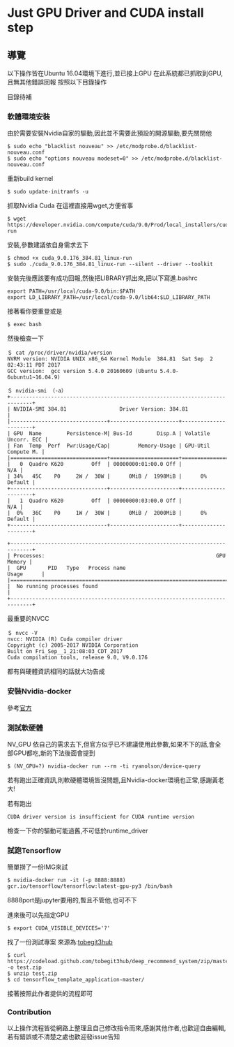 # Just GPU Driver and CUDA install step

## 導覽
以下操作皆在Ubuntu 16.04環境下進行,並已接上GPU
在此系統都已抓取到GPU,且無其他錯誤回報
按照以下目錄操作

目錄待補
### 軟體環境安裝

由於需要安裝Nvidia自家的驅動,因此並不需要此預設的開源驅動,要先關閉他
```
$ sudo echo "blacklist nouveau" >> /etc/modprobe.d/blacklist-nouveau.conf
$ sudo echo "options nouveau modeset=0" >> /etc/modprobe.d/blacklist-nouveau.conf  
```

重新build kernel
```
$ sudo update-initramfs -u
```

抓取Nvidia Cuda 在這裡直接用wget,方便省事
```
$ wget https://developer.nvidia.com/compute/cuda/9.0/Prod/local_installers/cuda_9.0.176_384.81_linux-run
```

安裝,參數建議依自身需求去下
```
$ chmod +x cuda_9.0.176_384.81_linux-run
$ sudo ./cuda_9.0.176_384.81_linux-run --silent --driver --toolkit
```

安裝完後應該要有成功回報,然後把LIBRARY抓出來,把以下寫進.bashrc
```
export PATH=/usr/local/cuda-9.0/bin:$PATH
export LD_LIBRARY_PATH=/usr/local/cuda-9.0/lib64:$LD_LIBRARY_PATH
```

接著看你要重登或是
```
$ exec bash
```
然後檢查一下
```
＄ cat /proc/driver/nvidia/version
NVRM version: NVIDIA UNIX x86_64 Kernel Module  384.81  Sat Sep  2 02:43:11 PDT 2017
GCC version:  gcc version 5.4.0 20160609 (Ubuntu 5.4.0-6ubuntu1~16.04.9) 

＄ nvidia-smi （-a）
+-----------------------------------------------------------------------------+
| NVIDIA-SMI 384.81                 Driver Version: 384.81                    |
|-------------------------------+----------------------+----------------------+
| GPU  Name        Persistence-M| Bus-Id        Disp.A | Volatile Uncorr. ECC |
| Fan  Temp  Perf  Pwr:Usage/Cap|         Memory-Usage | GPU-Util  Compute M. |
|===============================+======================+======================|
|   0  Quadro K620         Off  | 00000000:01:00.0 Off |                  N/A |
| 34%   45C    P0     2W /  30W |      0MiB /  1998MiB |      0%      Default |
+-------------------------------+----------------------+----------------------+
|   1  Quadro K620         Off  | 00000000:03:00.0 Off |                  N/A |
|  0%   36C    P0     1W /  30W |      0MiB /  2000MiB |      0%      Default |
+-------------------------------+----------------------+----------------------+
                                                                               
+-----------------------------------------------------------------------------+
| Processes:                                                       GPU Memory |
|  GPU       PID   Type   Process name                             Usage      |
|=============================================================================|
|  No running processes found                                                 |
+-----------------------------------------------------------------------------+

```
最重要的NVCC
```
＄ nvcc -V
nvcc: NVIDIA (R) Cuda compiler driver
Copyright (c) 2005-2017 NVIDIA Corporation
Built on Fri_Sep__1_21:08:03_CDT_2017
Cuda compilation tools, release 9.0, V9.0.176

```
都有與硬體資訊相同的話就大功告成


### 安裝Nvidia-docker 

參考[官方](https://github.com/NVIDIA/nvidia-docker)

### 測試軟硬體

NV_GPU 依自己的需求去下,但官方似乎已不建議使用此參數,如果不下的話,會全部GPU都吃,新的下法後面會提到
```
$ (NV_GPU=?) nvidia-docker run --rm -ti ryanolson/device-query
```
若有跑出正確資訊,則軟硬體環境皆沒問題,且Nvidia-docker環境也正常,感謝黃老大!

若有跑出
```
CUDA driver version is insufficient for CUDA runtime version
```
檢查一下你的驅動可能過舊,不可低於runtime_driver

### 試跑Tensorflow

簡單撈了一份IMG來試
```
$ nvidia-docker run -it (-p 8888:8888) gcr.io/tensorflow/tensorflow:latest-gpu-py3 /bin/bash
```
8888port是jupyter要用的,暫且不管他,也可不下

進來後可以先指定GPU
```
$ export CUDA_VISIBLE_DEVICES='?'
```

找了一份測試專案 來源為:[tobegit3hub](https://github.com/tobegit3hub/tensorflow_template_application)
```
$ curl https://codeload.github.com/tobegit3hub/deep_recommend_system/zip/master -o test.zip
$ unzip test.zip
$ cd tensorflow_template_application-master/
```
接著按照此作者提供的流程即可

### Contribution
以上操作流程皆從網路上整理且自己修改指令而來,感謝其他作者,也歡迎自由編輯,若有錯誤或不清楚之處也歡迎發issue告知
